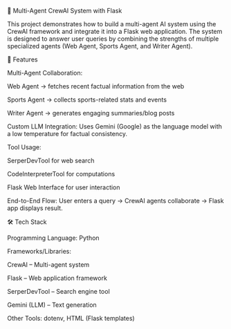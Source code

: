 🤖 Multi-Agent CrewAI System with Flask

This project demonstrates how to build a multi-agent AI system using the CrewAI framework and integrate it into a Flask web application.
The system is designed to answer user queries by combining the strengths of multiple specialized agents (Web Agent, Sports Agent, and Writer Agent).

📌 Features

Multi-Agent Collaboration:

Web Agent → fetches recent factual information from the web

Sports Agent → collects sports-related stats and events

Writer Agent → generates engaging summaries/blog posts

Custom LLM Integration: Uses Gemini (Google) as the language model with a low temperature for factual consistency.

Tool Usage:

SerperDevTool for web search

CodeInterpreterTool for computations

Flask Web Interface for user interaction

End-to-End Flow: User enters a query → CrewAI agents collaborate → Flask app displays result.

🛠️ Tech Stack

Programming Language: Python

Frameworks/Libraries:

CrewAI
 – Multi-agent system

Flask – Web application framework

SerperDevTool – Search engine tool

Gemini (LLM) – Text generation

Other Tools: dotenv, HTML (Flask templates)
